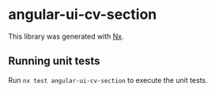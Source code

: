# angular-ui-cv-section

This library was generated with [Nx](https://nx.dev).

## Running unit tests

Run `nx test angular-ui-cv-section` to execute the unit tests.
